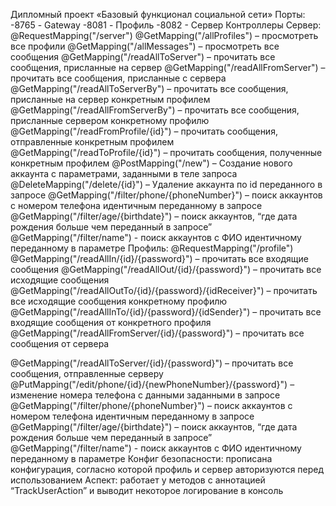 Дипломный проект «Базовый функционал социальной сети»
Порты:
-8765 - Gateway
-8081 - Профиль
-8082 - Сервер
Контроллеры
Сервер:
@RequestMapping("/server")
@GetMapping("/allProfiles") – просмотреть все профили
@GetMapping("/allMessages") – просмотреть все сообщения
@GetMapping("/readAllToServer") – прочитать все сообщения, присланные на сервер
@GetMapping("/readAllFromServer") – прочитать все сообщения, присланные с сервера
@GetMapping("/readAllToServerBy") – прочитать все сообщения, присланные на сервер конкретным профилем
@GetMapping("/readAllFromServerBy") – прочитать все сообщения, присланные сервером конкретному профилю
@GetMapping("/readFromProfile/{id}") – прочитать сообщения, отправленные конкретным профилем
@GetMapping("/readToProfile/{id}") – прочитать сообщения, полученные конкретным профилем
@PostMapping("/new") – Создание нового аккаунта с параметрами, заданными в теле запроса
@DeleteMapping("/delete/{id}") – Удаление аккаунта по id переданного в запросе
@GetMapping("/filter/phone/{phoneNumber}") – поиск аккаунтов с номером телефона идентичным переданному в запросе
@GetMapping("/filter/age/{birthdate}") – поиск аккаунтов, “где дата рождения больше чем переданный в запросе”
@GetMapping("/filter/name") - поиск аккаунтов с ФИО идентичному переданному в параметре
Профиль:
@RequestMapping("/profile")
@GetMapping("/readAllIn/{id}/{password}") – прочитать все входящие сообщения
@GetMapping("/readAllOut/{id}/{password}") – прочитать все исходящие сообщения
@GetMapping("/readAllOutTo/{id}/{password}/{idReceiver}") – прочитать все исходящие сообщения конкретному профилю
@GetMapping("/readAllInTo/{id}/{password}/{idSender}") – прочитать все входящие сообщения от конкретного профиля
@GetMapping("/readAllFromServer/{id}/{password}") – прочитать все сообщения от сервера

@GetMapping("/readAllToServer/{id}/{password}") – прочитать все сообщения, отправленные серверу
@PutMapping("/edit/phone/{id}/{newPhoneNumber}/{password}") – изменение номера телефона с данными заданными в запросе
@GetMapping("/filter/phone/{phoneNumber}") – поиск аккаунтов с номером телефона идентичным переданному в запросе
@GetMapping("/filter/age/{birthdate}") – поиск аккаунтов, “где дата рождения больше чем переданный в запросе”
@GetMapping("/filter/name") - поиск аккаунтов с ФИО идентичному переданному в параметре
Конфиг безопасности: прописана конфигурация, согласно которой профиль и сервер авторизуются перед использованием
Аспект: работает у методов с аннотацией “TrackUserAction” и выводит некоторое логирование в консоль

